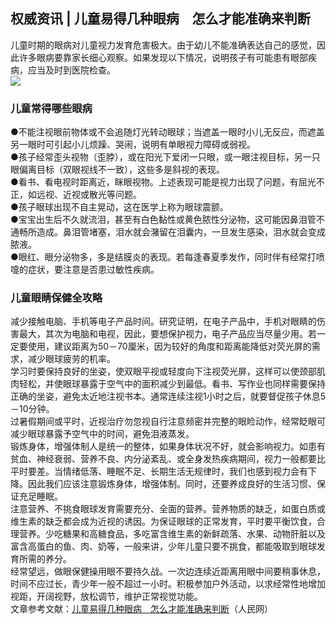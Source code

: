 ## 权威资讯 | 儿童易得几种眼病　怎么才能准确来判断  
儿童时期的眼病对儿童视力发育危害极大。由于幼儿不能准确表达自己的感觉，因此许多眼病要靠家长细心观察。如果发现以下情况，说明孩子有可能患有眼部疾病，应当及时到医院检查。  
![](http://cdncms.v-keep.cn/wp-content/uploads/2020/02/08a49b87-501b-4319-b9fe-11183945f8b2.png)  
### 儿童常得哪些眼病  
●不能注视眼前物体或不会追随灯光转动眼球；当遮盖一眼时小儿无反应，而遮盖另一眼时可引起小儿烦躁、哭闹，说明有单眼视力障碍或弱视。  
●孩子经常歪头视物（歪脖），或在阳光下爱闭一只眼，或一眼注视目标，另一只眼偏离目标（双眼视线不一致），这些多是斜视的表现。  
●看书、看电视时距离近，眯眼视物。上述表现可能是视力出现了问题，有屈光不正，如远视、近视或散光等问题。  
●孩子眼球出现不自主晃动，这在医学上称为眼球震颤。  
●宝宝出生后不久就流泪，甚至有白色黏性或黄色脓性分泌物，这可能因鼻泪管不通畅所造成。鼻泪管堵塞，泪水就会潴留在泪囊内，一旦发生感染，泪水就会变成脓液。  
●眼红、眼分泌物多，多是结膜炎的表现。若每逢春夏季发作，同时伴有经常打喷嚏的症状，要注意是否患过敏性疾病。  
### 儿童眼睛保健全攻略  
减少接触电脑、手机等电子产品时间。研究证明，在电子产品中，手机对眼睛的伤害最大，其次为电脑和电视，因此，要想保护视力，电子产品应当尽量少用。若一定要使用，建议距离为50－70厘米，因为较好的角度和距离能降低对荧光屏的需求，减少眼球疲劳的机率。  
学习时要保持良好的坐姿，使双眼平视或轻度向下注视荧光屏，这样可以使颈部肌肉轻松，并使眼球暴露于空气中的面积减少到最低。看书、写作业也同样需要保持正确的坐姿，避免太近地注视书本。通常连续注视1小时之后，就要督促孩子休息5－10分钟。  
过暑假期间或平时，近视治疗勿忽视自行注意频密并完整的眼睑动作，经常眨眼可减少眼球暴露予空气中的时间，避免泪液蒸发。  
锻炼身体，增强体制人是统一的整体，如果身体状况不好，就会影响视力。如患有贫血、神经衰弱、营养不良、内分泌紊乱、或全身发热疾病期间，视力一般都要比平时要差。当情绪低落、睡眠不足、长期生活无规律时，我们也感到视力会有下降。因此我们应该注意锻炼身体，增强体制。同时，还要养成良好的生活习惯、保证充足睡眠。  
注意营养、不挑食眼球发育需要充分、全面的营养。营养物质的缺乏，如蛋白质或维生素的缺乏都会成为近视的诱因。为保证眼球的正常发育，平时要平衡饮食，合理营养。少吃糖果和高糖食品，多吃富含维生素的新鲜疏落、水果、动物肝脏以及富含高蛋白的鱼、肉、奶等，一般来讲，少年儿童只要不挑食，都能吸取到眼球发育所需的养分。  
经常望远，做眼保健操用眼不要持久战。一次边连续近距离用眼中间要稍事休息，时间不应过长，青少年一般不超过一小时。积极参加户外活动，以求经常性地增加视距，开阔视野，放松调节，维护正常视觉功能。  
文章参考文献：<a href="http://m.people.cn/n4/2017/0718/c166-9354615.html">儿童易得几种眼病　怎么才能准确来判断</a>（人民网）  
